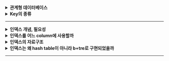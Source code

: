
<details>
    <summary><b>관계형 데이터베이스</b></summary> 

# 관계형 데이터베이스란?

관계형 데이터베이스란, 데이터를 하나 이상의 행과 열로 이루어진 테이블(또는 '관계')에 저장하고 테이블간 데이터의 고유값(Primary Key)을 참조하여 서로 종속되는 관계를 표현하는 데이터 베이스 구조를 말한다.

## 관계형 데이터베이스는 왜 사용할까

### 관계형 데이터베이스의 이점

- RDB는 테이블 구조를 사용하므로 직관적인 데이터 표현 방법을 제공
- 조인 기능을 활용하여 여러 데이터간의 관계를 쉽게 이해하고, 관련된 데이터에 쉽게 접근할 수 있다.
- 데이터의 `무결성`을 보장하고, `중복을 최소화`할 수 있다.

### 단점

- 기존에 작성된 스키마 변경이 어렵다.
    - 이미 생성된 테이블에서 컬럼의 확장이 어렵다.
    - 새로 추가된 컬럼에 대해서 기존 데이터들에게 기본값이나 null을 할당해야한다.

**※ Reference**

- https://cloud.google.com/learn/what-is-a-relational-database?hl=ko#section-2


</details> 

<details>
    <summary><b>Key의 종류</b></summary> 


# Key

![image](https://user-images.githubusercontent.com/65555299/233393071-618e8537-73e9-4125-a514-75801dc2d188.png)


### 슈퍼키(Super Key)

- `유일성`의 특성을 만족하는 속성 또는 속성들의 집합
- 유일성(uniqueness): 하나의 릴레이션에서 키로 지정된 속성 값이 튜플마다 다를 때 `유일성`을 만족한다.

### 후보키(Candidate Key)

- `유일성`과 `최소성`을 만족하는 속성 또는 속성들의 집합
- 최소성(minimality):
    - 꼭 필요한 최소한의 속성들로 `유일성`을 만족시킬 수 있는지를 나타내는 특성
    - 하나의 속성으로 구성된 키는 당연히 최소성을 만족
- 속성 2개로 이루어진 속성 집합이 `유일성`을 만족하지만, 속성 1개로도 유일성을 만족한다면 해당 속성 집합은 `최소성`을 만족시키지 못하는 것이다.
    - (고객아이디, 고객이름) 은 `유일성`은 만족하나, (고객아이디) 만으로 `유일성`을 만족하므로 (고객아이디, 고객이름) 는 `최소성`을 만족시키지 못함. 따라서 후보키가 될 수 없다.


### 기본키(Primary Key)

- **_후보키 중 선택한 main key로써, 각 row를 유일하게 구분하는 컬럼 또는 컬럼 집합_**
- **_기본키는 널 값을 가질 수 없고, 중복된 값을 가질 수 없다._**
- 기본키는 테이블 당 1개만 지정해야 한다.
- 기본키를 선택하는 기준
    - 널 값을 가질 수 있는 속성이 포함된 후보키는 기본키로 부적합하다.
    - 값이 자주 변경될 수 있는 속성이 포함된 후보키는 기본키로 부적합하다.
        - 값이 변경되면 변경될 때마다 기본키의 값으로 적합한지 확인해야한다.
    - 단순한 후보키를 기본키로 선택한다.
        - 자릿수가 적은 정수나 단순 문자열이 단순한 후보키


### 대체키(Alternate Key)

- 기본키로 선택되지 못한 후보키들

### 외래키(Foreign Key)

- **_다른 테이블의 기본키를 그대로 참조하는 컬럼_**
- _참조되는 릴레이션의 기본키가 아닌 다른 속성을 외래키가 참조한다면 어떻게 될까?_
    - 기본키가 아닌 속성은 튜플을 유일하게 구별하기 어렵기 때문에 참조되는 릴레이션에서 관련있는 튜플을 검색 못할 수도 있다.

### Composite Key

<img width="300" alt="image" src="https://user-images.githubusercontent.com/65555299/233396526-bc7febd2-7d18-43dc-8aac-38fa78aae516.png">

- 테이블에서 튜플을 식별할 수 있는 두 개 이상의 컬럼으로 구성된 후보키를 말한다.

</details> 

---

<details>
    <summary><b>인덱스 개념, 필요성</b></summary>

# 인덱스

**개요**

<img src="https://velog.velcdn.com/images/balparang/post/4ebf9e54-df43-4442-8b22-a4e1e40cb512/image.png" width="400">

위 같은 테이블에서 age가 20인 행을 찾기 위해서 컴퓨터는 모든 row를 순차적으로 탐색할 것이다. 행이 많아진다면 이런 방식은 많은 시간이 소요될 수 밖에 없다.

<img src="https://velog.velcdn.com/images/balparang/post/68a3af2b-f8d9-43c2-8dea-a8145a848b40/image.png" width="400">

따라서 컬럼을 복제해서 정렬해둔 다음에 이분 탐색으로 빠르게 행을 찾아 나간다.

### 인덱스

<img src="https://img1.daumcdn.net/thumb/R1280x0/?scode=mtistory2&fname=https%3A%2F%2Fblog.kakaocdn.net%2Fdn%2FcBQD97%2FbtqKRtpm2pl%2Frmo7jTbiiE9tsSQsUg0JPK%2Fimg.png">

- 인덱스
  - 자료를 쉽고 빠르게 찾을 수 있도록 만든 데이터 구조. 책의 색인을 통해 원하는 정보를 빠르게 찾는 것처럼 인덱스도 그와 같은 역할
- 데이터베이스의 Index
  - _**추가적인 쓰기 작업과 저장 공간을 활용하여 데이터베이스 테이블의 검색 속도를 향상시키기 위한 자료구조**_
  - 원하는 데이터를 빨리 찾기 위해 **_투플의 키 값에 대한 물리적 위치_** 를 기록해둔 자료구조이다.

### Index를 사용하는 이유

- Table에 데이터를 지속적으로 저장하게 되면 내부적으로 순서 없이 쌓이게 된다.
- 특정 조건을 만족하는 데이터를 찾고자 WHERE절을 사용한다면 Table의 ***튜플을 처음부터 끝까지 모두 접근하여 검색조건과 일치하는지 비교하는 과정(=`Table Full Scan`)*** 이 필요하다.
- 특정 컬럼에 대한 Index를 생성해 놓은 경우 해당 속성에 대하여 `search-key`가 정렬되어 저장되어 있기 때문에 조건 검색(SELECT ~ WHERE) 속도가 굉장히 빠르다.

## Index 구조

- 인덱스는 B Tree, B+Tree, Hash, Bitmap 등으로 구현 가능
  - 일반적인 RDBMS는 B+Tree를 주로 사용
- 인덱스를 생성하면 **_특정 컬럼의 값을 기준으로 정렬하여 물리적 위치와 함께 별도 파일에 저장_** 된다.
  - 리프 노드에는 해당 데이터의 저장 위치에 대응하는 rowID(RID, Row Identify, 테이블의 행에 대한 논리적 위치)를 가지고 있어 찾고자 하는 행을 바로 찾을 수 있다.
- 인덱스에 저장되는 속성 값을 `search-key`값이라고 하고, 실제 데이터의 물리적 위치를 저장한 값을 `pointer` 라고 한다.
- **_인덱스는 순서대로 정렬된 `search-key`값과 `pointer`값만 저장하기 때문에 table 보다 적은 공간을 차지한다._**

### Index의 관리

DBMS는 index를 항상 정렬된 상태를 최신으로 유지해야 원하는 값을 빠르게 탐색 가능. 따라서 `INSERT`, `UPDATE`, `DELETE`문이 수행된다면 다음과 같은 연산이 추가적으로 필요하고 그에 따라 오버헤드가 발생한다.

- `INSERT`: 새로운 데이터에 대한 인덱스를 추가한다.
- `UPDATE`: 기존의 인덱스를 `사용하지 않음`으로 처리하고, 갱신된 데이터에 대해 인덱스를 추가한다.
- `DELETE`: 삭제하는 데이터의 인덱스를 `사용하지 않음`으로 처리


## 인덱스의 장단점

### 장점

- **_최대 장점은 검색 속도 향상(`SELECT~WHERE~`)이다._**
  - 데이터 검색 시 모든 튜플을 순차적으로 검색, 비교하는 `Table Full Scan`을 하지 않고 인덱스에 정렬된 데이터를 통해 빠르게 원하는 튜플에 접근 가능
- SELECT문 외에도 UPDATE문이나 DELETE문의 성능도 함께 향상된다. 해당 연산을 수행하려면 해당 대상을 조회해야만 작업을 할 수 있기 때문
  ```sql
  // 'haero'라는 이름을 업데이트 해주기 위해서는 'haero'를 조회해야 한다.
  UPDATE USER SET NAME = `haero77` WHERE NAME = 'haero';
  ```

### 단점 2가지

1. 추가 저장 공간 필요
  - Index를 생성하면 Index 자료구조를 위한 공간이 추가적으로 필요.
  - 보통 테이블 크기의 10% 공간을 차지.
2. 느린 데이터 변경 작업
  - 검색이 아닌 데이터 변경 작업, 즉 `INSERT`, `UPDATE`, `DELETE`가 자주 발생하면 성능이 나빠질 수 있다.
  - 보통 B+Tree 구조의 경우 데이터를 변경할 때마다 트리 구조가 변경될 수 있다. 즉, **_인덱스를 재구성하기 위한 오버헤드가 발생_** 한다.

<br>

# 기타

### 인덱스는 언제 사용하면 좋을까?

- `INSERT`, `UPDATE`, `DELETE가` **_자주 발생하지 않는 컬럼_**
  - 삽입, 수정, 삭제가 빈번한 속성에 인덱스를 걸면 인덱스의 크기가 비대해져서 성능이 오히려 저하되는 역효과 발생
  - `UPDATE`와 `DELETE`는 기존의 인덱스를 삭제하지 않고 `사용하지 않음` 처리를 한다.
    - 어떤 테이블에 `UPDATE`, `DELETE`가 자주 발생한다면 실제 데이터는 10만 건이지만, 인덱스는 100만 건이 넘어가므로 SQL문 처리 시 비대해진 인덱스에 의해 오히려 성능 하락 가능성 있음.
- JOIN이나 WHERE 또는 ORDER BY에 자주 사용되는 컬럼

### 기본키는 인덱스가 필요없다.

Primary Key의 경우 자동으로 정렬이 되어있기 때문에 굳이 인덱스를 만들 필요 없다. 이것을 `클러스터형 인덱스`라고 한다.

---

**※ Reference**

- [index가 뭔지 설명해보세요 (개발면접시간) - 코딩애플](https://www.youtube.com/watch?v=iNvYsGKelYs)
- [[Database] 인덱스(index)란? - 망나니 개발자](https://mangkyu.tistory.com/96)
- [[MySQL] B-Tree로 인덱스(Index)에 대해 쉽고 완벽하게 이해하기 - 망나니개발자](https://mangkyu.tistory.com/286)

---

### 추가적으로 공부해 볼 것

- 왜 JOIN절에 인덱스를 사용하는 것이 좋을까?
- 인덱스 Random Access

---

</details> 

<details>
    <summary><b>인덱스를 어느 column에 사용할까</b></summary> 

## ⭐️⭐️ 인덱스를 어느 컬럼에 사용하는 것이 좋을까?

- 인덱스는 `WHERE` 절에서 ***자주 조회되고, 수정 빈도가 낮으며, 카디널리티는 높고, 선택도가 낮은 컬럼***을 선택해서 설정하는 것이 가장 좋다.

| 기준                 | 적합성                          |
|--------------------|------------------------------|
| 카디널리티(Cardinality) | 높을수록 적합(데이터 중복이 적을수록 적합)     |
| 선택도(Selectivity)   | 낮을수록 적합                      |
| 조회 활용도             | 높을수록 적합(WHERE절에서 많이 사용되면 적합) |
| 수정 빈도              | 낮을 수록 적합                     |

> 💡 `카디널리티`란?
>   - ***데이터가 중복되지 않는 정도***를 뜻한다. 데이터가 중복되지 않을수록 카디널리티가 높다.
>   - 예) 주민등록번호는 중복되는 값이 없으므로 카디널리티가 높다.
>   - 예) 성별의 경우 [Male/Female] 값이 중복되어 카디널리티가 낮다.

> 💡 `선택도`란?
>   - ***데이터에서 특정 값을 잘 골라낼 수 있는 정도***를 뜻한다.
>   - 선택도가 1이면 모든 데이터가 unique함을 의미한다.

### Index를 효과적으로 사용하는 방법

- SELECT WHERE 절에 자주 사용되는 컬럼에 대해 인덱스르 생성하는 것이 좋다.
  - 인덱스는 `SELECT~ WHERE~` 절에서 검색 성능을 향상시키기 위해서 사용한다. 따라서 조회가 발생하지 않으면 인덱스를 사용할 필요가 없다.
- 데이터 수정 빈도가 낮을수록 적합하다.
  - `INSERT`, `UPDATE`, `DELETE` 작업 시 데이터에 변화가 생기므로 인덱스를 재구성하는 오버헤드가 발생한다.
- 데이터 중복이 적은 컬럼에 사용하자
  - 데이터 중복이 많은 컬럼은 인덱스 효과가 별로 없다.
  - 성별의 경우 종류가 Male, Female 두 가지 밖에 없으므로 인덱스를 생성하지 않는 것이 좋다.
  - `선택도(Selectivity)`가 낮을 때 유리(보통 5~10% 이내).
    - ~~🤔 데이터가 이미 잘 골라진다면 인덱스를 사용해서 얻는 효과가 미미하므로?~~
- 데이터의 양이 많을 수록 인덱스로 인한 성능향상이 더 크다.
  - 데이터가 10개 밖에 되지 않으면 `Full Table Scan` 시간이 얼마 걸리지 않는다. 이런 경우 굳이 인덱스를 사용할 필요가 없다.
  - 데이터의 양이 적다면 index의 혜택보단 손해가 더 클 수 있다.
- Join 조건으로 자주 사용되는 컬럼의 경우
- 한 테이블에 인덱스가 너무 많으면 데이터 수정 시 소요되는 시간이 너무 길어질 수 있다. (테이블 당 4~5개 정도 권)

</details> 

<details>
    <summary><b>인덱스의 자료구조</b></summary> 
</details> 

<details>
    <summary><b>인덱스는 왜 hash table이 아니라 b+tre로 구현되었을까</b></summary> 
</details> 

---
